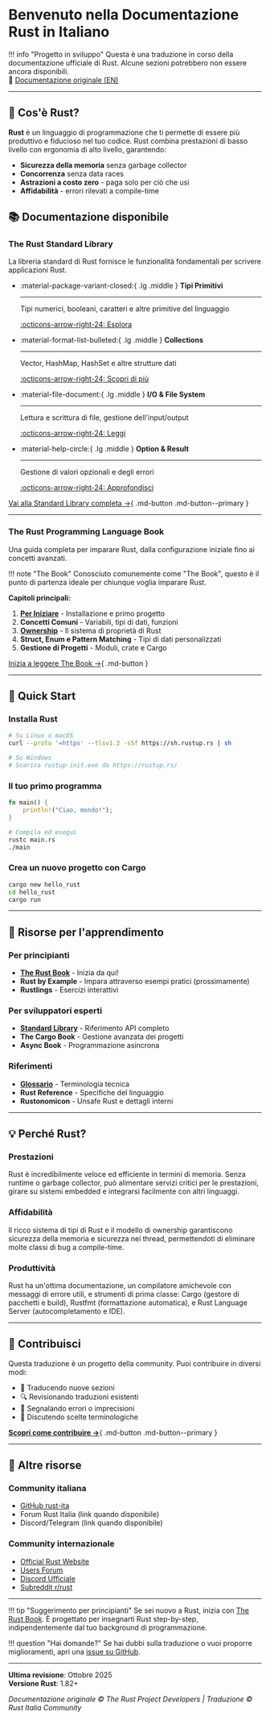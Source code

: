 # Benvenuto nella Documentazione Rust in Italiano

!!! info "Progetto in sviluppo"
    Questa è una traduzione in corso della documentazione ufficiale di Rust. Alcune sezioni potrebbero non essere ancora disponibili.  
    📖 [Documentazione originale (EN)](https://doc.rust-lang.org/)

---

## 🦀 Cos'è Rust?

**Rust** è un linguaggio di programmazione che ti permette di essere più produttivo e fiducioso nel tuo codice. Rust combina prestazioni di basso livello con ergonomia di alto livello, garantendo:

- **Sicurezza della memoria** senza garbage collector
- **Concorrenza** senza data races
- **Astrazioni a costo zero** - paga solo per ciò che usi
- **Affidabilità** - errori rilevati a compile-time

## 📚 Documentazione disponibile

### The Rust Standard Library

La libreria standard di Rust fornisce le funzionalità fondamentali per scrivere applicazioni Rust.

<div class="grid cards" markdown>

-   :material-package-variant-closed:{ .lg .middle } __Tipi Primitivi__

    ---

    Tipi numerici, booleani, caratteri e altre primitive del linguaggio

    [:octicons-arrow-right-24: Esplora](std/primitives.md)

-   :material-format-list-bulleted:{ .lg .middle } __Collections__

    ---

    Vector, HashMap, HashSet e altre strutture dati

    [:octicons-arrow-right-24: Scopri di più](std/collections/index.md)

-   :material-file-document:{ .lg .middle } __I/O & File System__

    ---

    Lettura e scrittura di file, gestione dell'input/output

    [:octicons-arrow-right-24: Leggi](std/io/index.md)

-   :material-help-circle:{ .lg .middle } __Option & Result__

    ---

    Gestione di valori opzionali e degli errori

    [:octicons-arrow-right-24: Approfondisci](std/option-result.md)

</div>

[Vai alla Standard Library completa →](std/index.md){ .md-button .md-button--primary }

---

### The Rust Programming Language Book

Una guida completa per imparare Rust, dalla configurazione iniziale fino ai concetti avanzati.

!!! note "The Book"
    Conosciuto comunemente come "The Book", questo è il punto di partenza ideale per chiunque voglia imparare Rust.

**Capitoli principali:**

1. **[Per Iniziare](book/ch01-getting-started.md)** - Installazione e primo progetto
2. **Concetti Comuni** - Variabili, tipi di dati, funzioni
3. **[Ownership](book/ch04-ownership.md)** - Il sistema di proprietà di Rust
4. **Struct, Enum e Pattern Matching** - Tipi di dati personalizzati
5. **Gestione di Progetti** - Moduli, crate e Cargo

[Inizia a leggere The Book →](book/index.md){ .md-button }

---

## 🚀 Quick Start

### Installa Rust

```bash
# Su Linux o macOS
curl --proto '=https' --tlsv1.2 -sSf https://sh.rustup.rs | sh

# Su Windows
# Scarica rustup-init.exe da https://rustup.rs/
```

### Il tuo primo programma

```rust
fn main() {
    println!("Ciao, mondo!");
}
```

```bash
# Compila ed esegui
rustc main.rs
./main
```

### Crea un nuovo progetto con Cargo

```bash
cargo new hello_rust
cd hello_rust
cargo run
```

---

## 🎯 Risorse per l'apprendimento

### Per principianti

- **[The Rust Book](book/index.md)** - Inizia da qui!
- **Rust by Example** - Impara attraverso esempi pratici (prossimamente)
- **Rustlings** - Esercizi interattivi

### Per sviluppatori esperti

- **[Standard Library](std/index.md)** - Riferimento API completo
- **The Cargo Book** - Gestione avanzata dei progetti
- **Async Book** - Programmazione asincrona

### Riferimenti

- **[Glossario](GLOSSARY.md)** - Terminologia tecnica
- **Rust Reference** - Specifiche del linguaggio
- **Rustonomicon** - Unsafe Rust e dettagli interni

---

## 💡 Perché Rust?

### Prestazioni

Rust è incredibilmente veloce ed efficiente in termini di memoria. Senza runtime o garbage collector, può alimentare servizi critici per le prestazioni, girare su sistemi embedded e integrarsi facilmente con altri linguaggi.

### Affidabilità

Il ricco sistema di tipi di Rust e il modello di ownership garantiscono sicurezza della memoria e sicurezza nei thread, permettendoti di eliminare molte classi di bug a compile-time.

### Produttività

Rust ha un'ottima documentazione, un compilatore amichevole con messaggi di errore utili, e strumenti di prima classe: Cargo (gestore di pacchetti e build), Rustfmt (formattazione automatica), e Rust Language Server (autocompletamento e IDE).

---

## 🤝 Contribuisci

Questa traduzione è un progetto della community. Puoi contribuire in diversi modi:

- 📝 Traducendo nuove sezioni
- 🔍 Revisionando traduzioni esistenti  
- 🐛 Segnalando errori o imprecisioni
- 💭 Discutendo scelte terminologiche

[**Scopri come contribuire →**](CONTRIBUTING.md){ .md-button .md-button--primary }

---

## 📖 Altre risorse

### Community italiana

- [GitHub rust-ita](https://github.com/rust-ita)
- Forum Rust Italia (link quando disponibile)
- Discord/Telegram (link quando disponibile)

### Community internazionale

- [Official Rust Website](https://www.rust-lang.org/)
- [Users Forum](https://users.rust-lang.org/)
- [Discord Ufficiale](https://discord.gg/rust-lang)
- [Subreddit r/rust](https://www.reddit.com/r/rust/)

---

<div class="grid" markdown>

!!! tip "Suggerimento per principianti"
    Se sei nuovo a Rust, inizia con [The Rust Book](book/index.md). È progettato per insegnarti Rust step-by-step, indipendentemente dal tuo background di programmazione.

!!! question "Hai domande?"
    Se hai dubbi sulla traduzione o vuoi proporre miglioramenti, apri una [issue su GitHub](https://github.com/rust-ita/rust-docs-it/issues).

</div>

---

**Ultima revisione**: Ottobre 2025  
**Versione Rust**: 1.82+

*Documentazione originale © The Rust Project Developers | Traduzione © Rust Italia Community*